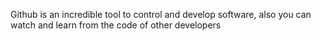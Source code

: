 Github is an incredible tool to control and develop software, also you can watch and learn from the code of other developers
